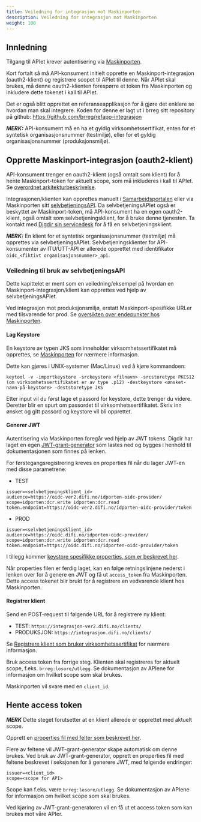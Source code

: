```yaml
---
title: Veiledning for integrasjon mot Maskinporten
description: Veiledning for integrasjon mot Maskinporten
weight: 100
---
```



## Innledning

Tilgang til APIet krever autentisering via [Maskinporten](https://docs.digdir.no/maskinporten_guide_apikonsument.html).

Kort fortalt så må API-konsument initielt opprette en Maskinport-integrasjon (oauth2-klient) og registrere scopet til APIet til denne. Når APIet skal brukes, må denne oauth2-klienten forespørre et token fra Maskinporten og inkludere dette tokenet i kall til APIet.

Det er også blitt opprettet en referanseapplikasjon for å gjøre det enklere se hvordan man skal integrere. 
Koden for denne er lagt ut i brreg sitt repository på github: https://github.com/brreg/refapp-integrasjon

**_MERK:_** API-konsument må en ha et gyldig virksomhetssertifikat, enten for et syntetisk organisasjonsnummer (testmiljø), eller for et gyldig organisasjonsnummer (produksjonsmiljø).


## Opprette Maskinport-integrasjon (oauth2-klient)

API-konsument trenger en oauth2-klient (også omtalt som klient) for å hente Maskinport-token for aktuelt scope, som må inkluderes i kall til APIet. Se [overordnet arkitekturbeskrivelse](https://docs.digdir.no/maskinporten_overordnet.html).

Integrasjonen/klienten kan opprettes manuelt i [Samarbeidsportalen](https://minside-samarbeid.digdir.no/organization-home/services/service-admin) eller via Maskinporten sitt [selvbetjeningsAPI](https://docs.digdir.no/oidc_api_admin_maskinporten.html). Da selvbetjeningsAPIet også er beskyttet av Maskinport-token, må API-konsument ha en egen oauth2-klient, også omtalt som selvbetjeningsklient, for å bruke denne tjenesten. Ta kontakt med [Digdir sin servicedesk](mailto:servicedesk@digdir.no) for å få en selvbetjeningsklient.

**_MERK:_** En klient for et syntetisk organisasjonsnummer (testmiljø) må opprettes via selvbetjeningsAPIet. Selvbetjeningsklienter for API-konsumenter av ITU/UTT-API er allerede opprettet med identifikator `oidc_<fiktivt organisasjonsnummer>_api`.

### Veiledning til bruk av selvbetjeningsAPI

Dette kapittelet er ment som en veiledning/eksempel på hvordan en Maskinport-integrasjon/klient kan opprettes ved hjelp av selvbetjeningsAPIet.

Ved integrasjon mot produksjonsmiljø, erstatt Maskinport-spesifikke URLer med tilsvarende for prod. Se [oversikten over endepunkter hos Maskinporten](https://docs.digdir.no/maskinporten_func_wellknown.html).


#### Lag Keystore

En keystore av typen JKS som inneholder virksomhetssertifikatet må opprettes, se [Maskinporten](https://docs.digdir.no/oidc_sample_jwtgrant_postman.html) for nærmere informasjon.

Dette kan gjøres i UNIX-systemer (Mac/Linux) ved å kjøre kommandoen:

```
keytool -v -importkeystore -srckeystore <filnavn> -srcstoretype PKCS12 (om virksomhetssertifikatet er av type .p12) -destkeystore <ønsket-navn-på-keystore> -deststoretype JKS
```

Etter input vil du først lage et passord for keystore, dette trenger du videre. Deretter blir en spurt om passordet til virksomhetssertifikatet. Skriv inn ønsket og gitt passord og keystore vil bli opprettet.


#### Generer JWT

Autentisering via Maskinporten foregår ved hjelp av JWT tokens. Digdir har laget en egen [JWT-grant-generator](https://github.com/difi/jwt-grant-generator) som lastes ned og bygges i henhold til dokumentasjonen som finnes på lenken.

For førstegangsregistrering kreves en properties fil når du lager JWT-en med disse parametrene:

* TEST
```properties
issuer=<selvbetjeningsklient_id>
audience=https://oidc-ver2.difi.no/idporten-oidc-provider/
scope=idporten:dcr.write idporten:dcr.read
token.endpoint=https://oidc-ver2.difi.no/idporten-oidc-provider/token
```

* PROD
```properties
issuer=<selvbetjeningsklient_id>
audience=https://oidc.difi.no/idporten-oidc-provider/
scope=idporten:dcr.write idporten:dcr.read
token.endpoint=https://oidc.difi.no/idporten-oidc-provider/token
```

I tillegg kommer [keystore spesifikke properties, som er beskrevet her](https://github.com/difi/jwt-grant-generator).

Når properties filen er ferdig laget, kan en følge retningslinjene nederst i lenken over for å genere en JWT og få ut `access_token` fra Maskinporten.
Dette access tokenet blir brukt for å registrere en vedvarende klient hos Maskinporten.

#### Registrer klient

Send en POST-request til følgende URL for å registrere ny klient:

* TEST: `https://integrasjon-ver2.difi.no/clients/`
* PRODUKSJON: `https://integrasjon.difi.no/clients/`

Se [Registrere klient som bruker virksomhetssertifikat](https://docs.digdir.no/maskinporten_guide_apikonsument.html#registrere-klient-som-bruker-virksomhetssertifikat) for nærmere informasjon.

Bruk access token fra forrige steg. Klienten skal registreres for aktuelt scope, f.eks. `brreg:losore/utlegg`. Se dokumentasjon av APIene for informasjon om hvilket scope som skal brukes.

Maskinporten vil svare med en `client_id`.

## Hente access token

**_MERK_** Dette steget forutsetter at en klient allerede er opprettet med aktuelt scope.

Opprett en [properties fil med felter som beskrevet her](https://docs.digdir.no/maskinporten_guide_apikonsument.html#5-be-om-token).

Flere av feltene vil JWT-grant-generator skape automatisk om denne brukes. Ved bruk av JWT-grant-generator, opprett en properties fil med feltene beskrevet i seksjonen for å generere JWT, med følgende endringer:

```properties
issuer=<client_id>
scope=<scope for API>
```

Scope kan f.eks. være `brreg:losore/utlegg`. Se dokumentasjon av APIene for informasjon om hvilket scope som skal brukes.

Ved kjøring av JWT-grant-generatoren vil en få ut et access token som kan brukes mot våre APIer.
